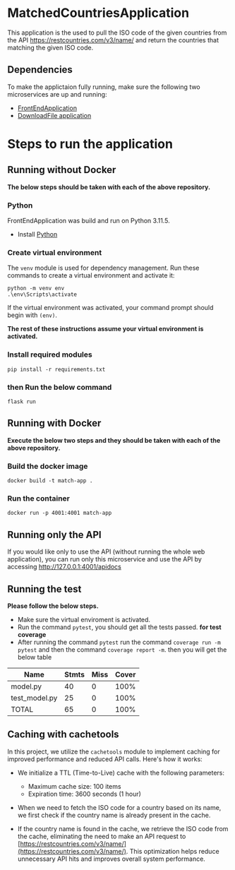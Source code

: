 # MatchedCountriesApplication
This application is the used to pull the ISO code of the given countries from the API https://restcountries.com/v3/name/ and return the countries that matching the given ISO code.

## Dependencies

To make the applictaion fully running, make sure the following two microservices are up and running:

* [FrontEndApplication](https://github.com/mkdadche/FrontEndApplication)
* [DownloadFile application](https://github.com/mkdadche/DownloadFileApplication)

# Steps to run the application
## Running without Docker
**The below steps should be taken with each of the above repository.**
### Python

FrontEndApplication was build and run on Python 3.11.5.

* Install [Python](https://www.python.org/downloads/)

### Create virtual environment

The `venv` module is used for dependency management. Run these commands to create a virtual environment and activate it:

```
python -m venv env
.\env\Scripts\activate
```

If the virtual environment was activated, your command prompt should begin with `(env)`.

**The rest of these instructions assume your virtual environment is activated.**

### Install required modules

```
pip install -r requirements.txt
```

### then Run the below command
```
flask run
```

## Running with Docker
**Execute the below two steps and they should be taken with each of the above repository.**
### Build the docker image
```
docker build -t match-app .
```

### Run the container
```
docker run -p 4001:4001 match-app
```


## Running only the API
If you would like only to use the API (without running the whole web application), you can run only this microservice and use the API by accessing http://127.0.0.1:4001/apidocs

## Running the test
**Please follow the below steps.**
* Make sure the virtual enviroment is activated.
* Run the command `pytest`, you should get all the tests passed.
**for test coverage**
* After running the command `pytest` run the command `coverage run -m pytest` and then the command `coverage report -m`. then you will get the below table

| Name         | Stmts | Miss | Cover |
|--------------|-------|------|-------|
| model.py     | 40    | 0    | 100%  |
| test_model.py| 25    | 0    | 100%  |
| TOTAL        | 65    | 0    | 100%  |

## Caching with cachetools

In this project, we utilize the `cachetools` module to implement caching for improved performance and reduced API calls. Here's how it works:

- We initialize a TTL (Time-to-Live) cache with the following parameters:
  - Maximum cache size: 100 items
  - Expiration time: 3600 seconds (1 hour)

- When we need to fetch the ISO code for a country based on its name, we first check if the country name is already present in the cache.

- If the country name is found in the cache, we retrieve the ISO code from the cache, eliminating the need to make an API request to [https://restcountries.com/v3/name/](https://restcountries.com/v3/name/). This optimization helps reduce unnecessary API hits and improves overall system performance.
